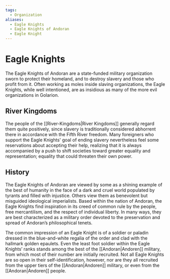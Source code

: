 ```yaml
---
tags:
  - Organization
aliases:
  - Eagle Knights
  - Eagle Knights of Andoran
  - Eagle Knight
---
```

# Eagle Knights
The Eagle Knights of Andoran are a state-funded military organization sworn to protect their homeland, and to destroy slavery and those who profit from it. Often working as moles inside slaving organizations, the Eagle Knights, while well intentioned, are as insidious as many of the more evil organizations in Golarion. 

## River Kingdoms
The people of the [[River-Kingdoms|River Kingdoms]] generally regard them quite positively, since slavery is traditionally considered abhorrent there in accordance with the Fifth River freedom. Many foreigners who support the Eagle Knights' goal of ending slavery nevertheless feel some reservations about accepting their help, realizing that it is always accompanied by a push to shift societies toward greater equality and representation; equality that could threaten their own power.

## History
The Eagle Knights of Andoran are viewed by some as a shining example of the best of
humanity in the face of a dark and cruel world populated by tyrants and filled with injustice. Others view them as benevolent but misguided ideological imperialists. Based within the nation of Andoran, the Eagle Knights find inspiration in its creed of common rule by the people, free mercantilism, and the respect of individual liberty. In many ways, they are best characterized as a military order devoted to the preservation and spread of Andoran’s philosophical tenets.

The common impression of an Eagle Knight is of a soldier or paladin dressed in the blue-and-white regalia of the order and clad with the hallmark golden epaulets. Even the least foot soldier within the Eagle Knights’ ranks stands among the best of the [[Andoran|Andoren]] military, from which most of their number are initially recruited. Not all Eagle Knights are so open in their self-identification, however, nor are they all recruited from the upper tiers of the [[Andoran|Andoren]] military, or even from the [[Andoran|Andoren]] people.
